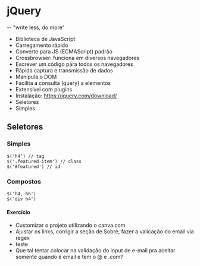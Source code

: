 # jQuery

-- "write less, do more"

-   Biblioteca de JavaScript
-   Carregamento rápido
-   Converte para JS (ECMAScript) padrão
-   Crossbrowser: funciona em diversos navegadores
-   Escrever um código para todos os navegadores
-   Rápida captura e transmissão de dados
-   Manipula o DOM
-   Facilita a consulta (query) a elementos
-   Extensível com plugins
-   Instalação: https://jquery.com/download/
-   Seletores
-   Simples

## Seletores

### Simples

```
$('h4') // tag
$('.featured-item') // class
$('#featured') // id
```

### Compostos

```
$('h4, h6')
$('div h4')
```

#### Exercício

-   Customizar o projeto utilizando o canva.com
-   Ajustar os links, corrigir a seção de Sobre, fazer a valicação do email via regex
-   teste
-   Que tal tentar colocar na validação do input de e-mail pra aceitar somente quando é email e tem o @ e .com?
